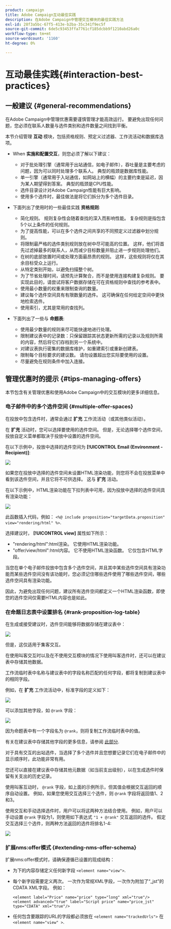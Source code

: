 ```yaml
---
product: campaign
title: Adobe Campaign互动最佳实践
description: 在Adobe Campaign中管理交互模块的最佳实践方法
exl-id: 28f3a5bc-67f5-413e-b2ba-35c341f9ec5f
source-git-commit: 6de5c93453ffa7761cf185dcbb9f1210abd26a0c
workflow-type: tm+mt
source-wordcount: '1160'
ht-degree: 0%

---
```


# 互动最佳实践{#interaction-best-practices}

## 一般建议 {#general-recommendations}

在Adobe Campaign中管理优惠需要谨慎管理才能高效运行。 要避免出现任何问题，您必须在联系人数量与选件类别和选件数量之间找到平衡。

本节介绍管理 **互动** 模块，包括资格规则、预定义过滤器、工作流活动和数据库选项。

* When **实施和配置交互**，则您必须了解以下建议：

   * 对于批处理引擎（通常用于出站通信，如电子邮件），吞吐量是主要考虑的问题，因为可以同时处理多个联系人。 典型的瓶颈是数据库性能。
   * 单一引擎（通常用于入站通信，如网站上的横幅）的主要约束是延迟，因为某人期望得到答案。 典型的瓶颈是CPU性能。
   * 选件目录设计对Adobe Campaign性能有巨大影响。
   * 使用多个选件时，最佳做法是将它们拆分为多个选件目录。

* 下面列出了使用时的一些最佳实践 **资格规则**:

   * 简化规则。 规则复杂性会随着查找的深入而影响性能。 复杂规则是指包含5个以上条件的任何规则。
   * 为了提高性能，可以在多个选件之间共享的不同预定义过滤器中划分规则。
   * 将限制最严格的选件类别规则放在树中尽可能高的位置。 这样，他们将首先过滤掉最多的联系人，从而减少目标数量并阻止进一步规则处理他们。
   * 在树的底部放置时间或处理方面最昂贵的规则。 这样，这些规则将仅在其余目标受众上运行。
   * 从特定类别开始，以避免扫描整个树。
   * 为了节省处理时间，请预先计算聚合，而不是使用连接构建复杂规则。 要实现此目的，请尝试将客户数据存储在可在资格规则中查找的参考表中。
   * 使用最小数量的权重来限制查询的数量。
   * 建议每个选件空间具有有限数量的选件。 这可确保在任何给定空间中更快地检索选件。
   * 使用索引，尤其是常用的查找列。

* 下面列出了一些与 **命题表**:

   * 使用最少数量的规则来尽可能快速地进行处理。
   * 限制建议表中的记录数：只保留跟踪其状态更新所需的记录以及规则所需的内容，然后将它们存档到另一个系统中。
   * 对建议表执行密集的数据库维护，如重建索引或重新创建表。
   * 限制每个目标要求的建议数。 请勿设置超出您实际要使用的设置。
   * 尽量避免在规则条件中加入连接。

## 管理优惠时的提示 {#tips-managing-offers}

本节包含有关管理优惠和使用Adobe Campaign中的交互模块的更多详细信息。

### 电子邮件中的多个选件空间 {#multiple-offer-spaces}

在投放中包含选件时，通常会通过 **扩充** 工作流活动（或其他类似活动）。

在 **扩充** 活动时，您可以选择要使用的选件空间。 但是，无论选择哪个选件空间，投放自定义菜单都取决于投放中设置的选件空间。

在以下示例中，投放中选择的选件空间为 **[!UICONTROL Email (Environment - Recipient)]**:

![](assets/Interaction-best-practices-offer-space-selected.png)

如果您在投放中选择的选件空间未设置HTML渲染功能，则您将不会在投放菜单中看到该选件空间，并且它将不可供选择。 这与 **扩充** 活动。

在以下示例中，HTML渲染功能在下拉列表中可用，因为投放中选择的选件空间具有渲染功能：

![](assets/Interaction-best-practices-HTML-rendering.png)

此函数插入代码，例如： `<%@ include proposition="targetData.proposition" view="rendering/html" %>`.

选择建议时， **[!UICONTROL view]** 属性如下所示：
* &quot;rendering/html&quot;:html渲染。 它使用HTML渲染功能。
* &quot;offer/view/html&quot;:html内容。 它不使用HTML渲染函数。 它仅包含HTML字段。

当您在单个电子邮件投放中包含多个选件空间，并且其中某些选件空间具有渲染功能而某些选件空间没有该功能时，您必须记住哪些选件使用了哪些选件空间，哪些选件空间具有渲染功能。

因此，为避免出现任何问题，建议所有选件空间都定义一个HTML渲染函数，即使您的选件空间仅需要HTML内容也是如此。

### 在命题日志表中设置排名 {#rank-proposition-log-table}

在生成或接受建议时，选件空间能够将数据存储在建议表中：

![](assets/Interaction-best-practices-offer-space-storage.png)

但是，这仅适用于集客交互。

在使用叫客交互时以及在不使用交互模块的情况下使用叫客选件时，还可以在建议表中存储其他数据。

工作流临时表中名称与建议表中的字段名称匹配的任何字段，都将复制到建议表中的相同字段。

例如，在 **扩充** 工作流活动中，标准字段的定义如下：

![](assets/Interaction-best-practices-manual-offer-std-fields.png)

可以添加其他字段，如 `@rank` 字段：

![](assets/Interaction-best-practices-manual-offer-add-fields.png)

因为命题表中有一个字段名为 `@rank`，则将复制工作流临时表中的值。

有关在建议表中存储其他字段的更多信息，请参阅 [此部分](interaction-send-offers.md#storing-offer-rankings-and-weights).

对于具有交互的出站选件，当选择了多个选件并且您想要记录它们在电子邮件中的显示顺序时，此功能非常有用。

您还可以直接在建议表中存储其他元数据（如当前支出级别），以在生成选件时保留有关支出的历史记录。

使用叫客互动时， `@rank` 字段，如上面的示例所示，但其值会根据交互返回的顺序自动设置。 例如，如果您使用交互选择三个选件，则 `@rank` 字段将返回值1、2和3。

使用交互和手动选择选件时，用户可以将这两种方法结合使用。 例如，用户可以手动设置 `@rank` 字段为1，则使用如下表达式 `"1 + @rank"` 交互返回的选件。 假定交互选择三个选件，则两种方法返回的选件将排名1-4:

![](assets/Interaction-best-practices-manual-offer-combined.png)

### 扩展nms:offer模式 {#extending-nms-offer-schema}

扩展nms:offer模式时，请确保遵循已设置的现成结构：
* 为下的内容存储定义任何新字段 `<element name="view">`.
* 每个新字段需要定义两次。 一次作为常规XML字段，一次作为附加了“_jst”的CDATA XML字段。 例如：

   ```
   <element label="Price" name="price" type="long" xml="true"/>
   <element advanced="true" label="Script price" name="price_jst" type="CDATA" xml="true"/>
   ```

* 任何包含要跟踪的URL的字段都必须放在 `<element name="trackedUrls">` 在 `<element name="view" >`.

